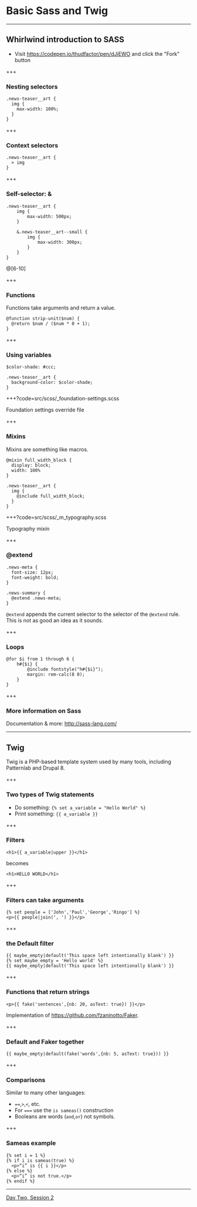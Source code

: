 # Basic Sass and Twig

---

## Whirlwind introduction to SASS

- Visit https://codepen.io/thudfactor/pen/dJjEWO and click the "Fork" button

+++

### Nesting selectors

```
.news-teaser__art {
  img {
    max-width: 100%;
  }
}
```

+++ 

### Context selectors

```
.news-teaser__art {
  > img
}
```

+++


### Self-selector: &

``` 
.news-teaser__art {
	img {
		max-width: 500px;
	}	
	
	&.news-teaser__art--small {
		img {
			max-width: 300px;	
		}
	}
}
```

@[6-10]

+++

### Functions

Functions take arguments and return a value. 

```
@function strip-unit($num) {
  @return $num / ($num * 0 + 1);
}
```

+++

### Using variables 

```
$color-shade: #ccc;

.news-teaser__art {
  background-color: $color-shade;
}
```

+++?code=src/scss/_foundation-settings.scss

Foundation settings override file

+++

### Mixins

Mixins are something like macros.

```
@mixin full_width_block {
  display: block;
  width: 100%
}

.news-teaser__art {
  img {
    @include full_width_block;
  }
}
```

+++?code=src/scss/_m_typography.scss

Typography mixin  

+++

### @extend

```
.news-meta {
  font-size: 12px;
  font-weight: bold;
}

.news-summary {
  @extend .news-meta;
}
```

`@extend` appends the current selector to the selector of the `@extend` rule. This is not as good an idea as it sounds.

+++

### Loops

```
@for $i from 1 through 6 {
	h#{$i} {
		@include fontstyle("h#{$i}");
		margin: rem-calc(8 0);
	}
}
```

+++

### More information on Sass

Documentation & more: http://sass-lang.com/

---

## Twig 

Twig is a PHP-based template system used by many tools, including Patternlab and Drupal 8.

+++ 

### Two types of Twig statements

- Do something: `{% set a_variable = "Hello World" %}`
- Print something: `{{ a_variable }}`

+++

### Filters

```
<h1>{{ a_variable|upper }}</h1>
```

becomes

```
<h1>HELLO WORLD</h1>
```

+++ 
### Filters can take arguments

```twig
{% set people = ['John','Paul','George','Ringo'] %}
<p>{{ people|join(', ') }}</p>
```

+++
### the Default filter

```twig
{{ maybe_empty|default('This space left intentionally blank') }}
{% set maybe_empty = 'Hello world' %}
{{ maybe_empty|default('This space left intentionally blank') }}
```

+++
### Functions that return strings

```
<p>{{ fake('sentences',{nb: 20, asText: true}) }}</p>
```

Implementation of https://github.com/fzaninotto/Faker.

+++ 

### Default and Faker together

```
{{ maybe_empty|default(fake('words',{nb: 5, asText: true})) }}
```

+++

### Comparisons

Similar to many other languages:

- `==`,`>`,`<`, etc.
- For `===` use the `is sameas()` construction
- Booleans are words (`and`,`or`) not symbols.

+++

### Sameas example

```
{% set i = 1 %}
{% if i is sameas(true) %}
  <p>“i” is {{ i }}</p>
{% else %}
  <p>“i” is not true.</p>
{% endif %}
```

---

[Day Two, Session 2](https://gitpitch.com/thudfactor/coi-training?p=14)
